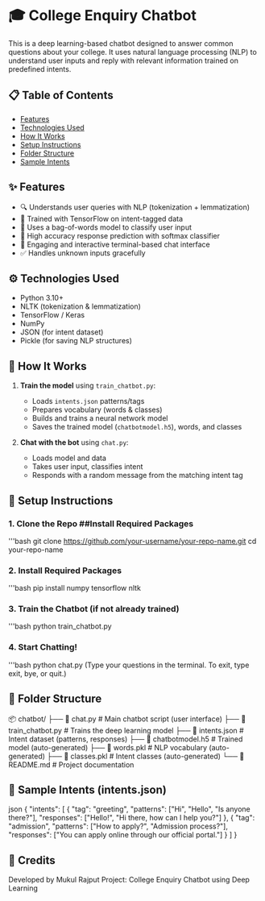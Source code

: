 # 🎓 College Enquiry Chatbot

This is a deep learning-based chatbot designed to answer common questions about your college. It uses natural language processing (NLP) to understand user inputs and reply with relevant information trained on predefined intents.

## 📋 Table of Contents
- [Features](#features)
- [Technologies Used](#technologies-used)
- [How It Works](#how-it-works)
- [Setup Instructions](#setup-instructions)
- [Folder Structure](#folder-structure)
- [Sample Intents](#sample-intents)

## ✨ Features

- 🔍 Understands user queries with NLP (tokenization + lemmatization)
- 🤖 Trained with TensorFlow on intent-tagged data
- 🧠 Uses a bag-of-words model to classify user input
- 🎯 High accuracy response prediction with softmax classifier
- 💬 Engaging and interactive terminal-based chat interface
- ✅ Handles unknown inputs gracefully

## ⚙️ Technologies Used

- Python 3.10+
- NLTK (tokenization & lemmatization)
- TensorFlow / Keras
- NumPy
- JSON (for intent dataset)
- Pickle (for saving NLP structures)

## 🧠 How It Works

1. **Train the model** using `train_chatbot.py`:
   - Loads `intents.json` patterns/tags
   - Prepares vocabulary (words & classes)
   - Builds and trains a neural network model
   - Saves the trained model (`chatbotmodel.h5`), words, and classes

2. **Chat with the bot** using `chat.py`:
   - Loads model and data
   - Takes user input, classifies intent
   - Responds with a random message from the matching intent tag

## 🚀 Setup Instructions

### 1. Clone the Repo ##Install Required Packages
'''bash 
git clone https://github.com/your-username/your-repo-name.git
cd your-repo-name

### 2. Install Required Packages
'''bash 
pip install numpy tensorflow nltk

### 3. Train the Chatbot (if not already trained)
'''bash 
python train_chatbot.py

### 4. Start Chatting!
'''bash
python chat.py
(Type your questions in the terminal. To exit, type exit, bye, or quit.)

## 📁 Folder Structure
📦 chatbot/
├── 📄 chat.py              # Main chatbot script (user interface)
├── 📄 train_chatbot.py     # Trains the deep learning model
├── 📄 intents.json         # Intent dataset (patterns, responses)
├── 📄 chatbotmodel.h5      # Trained model (auto-generated)
├── 📄 words.pkl            # NLP vocabulary (auto-generated)
├── 📄 classes.pkl          # Intent classes (auto-generated)
└── 📄 README.md            # Project documentation

## 🧾 Sample Intents (intents.json)
json
{
  "intents": [
    {
      "tag": "greeting",
      "patterns": ["Hi", "Hello", "Is anyone there?"],
      "responses": ["Hello!", "Hi there, how can I help you?"]
    },
    {
      "tag": "admission",
      "patterns": ["How to apply?", "Admission process?"],
      "responses": ["You can apply online through our official portal."]
    }
  ]
}

## 🙌 Credits
Developed by Mukul Rajput
Project: College Enquiry Chatbot using Deep Learning







